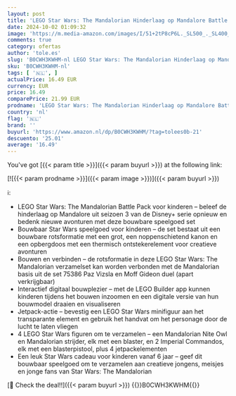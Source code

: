 ```yaml
---
layout: post
title: 'LEGO Star Wars: The Mandalorian Hinderlaag op Mandalore Battle Pack  Bouwbaar Speelgoed voor Kinderen  Bouwpakket om te Verzamelen  Rollenspel Cadeau voor Jongens en Meisjes vanaf 6 jaar 75373'
date: 2024-10-02 01:09:32
image: 'https://m.media-amazon.com/images/I/51+2tP8cP6L._SL500_._SL400_.jpg'
comments: true
category: ofertas
author: 'tole.es'
slug: 'B0CWH3KWHM-nl LEGO Star Wars: The Mandalorian Hinderlaag op Mandalore...'
sku: 'B0CWH3KWHM-nl'
tags: [ '🇳🇱', ]
actualPrice: 16.49 EUR
currency: EUR
price: 16.49
comparePrice: 21.99 EUR
prodname: 'LEGO Star Wars: The Mandalorian Hinderlaag op Mandalore Battle Pack  Bouwbaar Speelgoed voor Kinderen  Bouwpakket om te Verzamelen  Rollenspel Cadeau voor Jongens en Meisjes vanaf 6 jaar 75373'
country: 'nl'
flag: '🇳🇱'
brand: ''
buyurl: 'https://www.amazon.nl/dp/B0CWH3KWHM/?tag=tolees0b-21'
descuento: '25.01'
average: '16.49'
---
```


You've got [{{< param title >}}]({{< param buyurl >}}) at the following link:

[![{{< param prodname >}}]({{< param image >}})]({{< param buyurl >}})

ℹ️:

- LEGO Star Wars: The Mandalorian Battle Pack voor kinderen – beleef de hinderlaag op Mandalore uit seizoen 3 van de Disney+ serie opnieuw en bedenk nieuwe avonturen met deze bouwbare speelgoed set
- Bouwbaar Star Wars speelgoed voor kinderen – de set bestaat uit een bouwbare rotsformatie met een grot, een noppenschietend kanon en een opbergdoos met een thermisch ontstekerelement voor creatieve avonturen
- Bouwen en verbinden – de rotsformatie in deze LEGO Star Wars: The Mandalorian verzamelset kan worden verbonden met de Mandalorian basis uit de set 75386 Paz Vizsla en Moff Gideon duel (apart verkrijgbaar)
- Interactief digitaal bouwplezier – met de LEGO Builder app kunnen kinderen tijdens het bouwen inzoomen en een digitale versie van hun bouwmodel draaien en visualiseren
- Jetpack-actie – bevestig een LEGO Star Wars minifiguur aan het transparante element en gebruik het handvat om het personage door de lucht te laten vliegen
- 4 LEGO Star Wars figuren om te verzamelen – een Mandalorian Nite Owl en Mandalorian strijder, elk met een blaster, en 2 Imperial Commandos, elk met een blasterpistool, plus 4 jetpackelementen
- Een leuk Star Wars cadeau voor kinderen vanaf 6 jaar – geef dit bouwbaar speelgoed om te verzamelen aan creatieve jongens, meisjes en jonge fans van Star Wars: The Mandalorian

[🛒 Check the deal!!]({{< param buyurl >}})
{{<world>}}B0CWH3KWHM{{</world>}}
